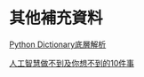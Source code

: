 # 其他補充資料

[Python Dictionary底層解析](https://www.laurentluce.com/posts/python-dictionary-implementation/)

[人工智慧做不到及你想不到的10件事](https://www.tibame.com/course/483)
